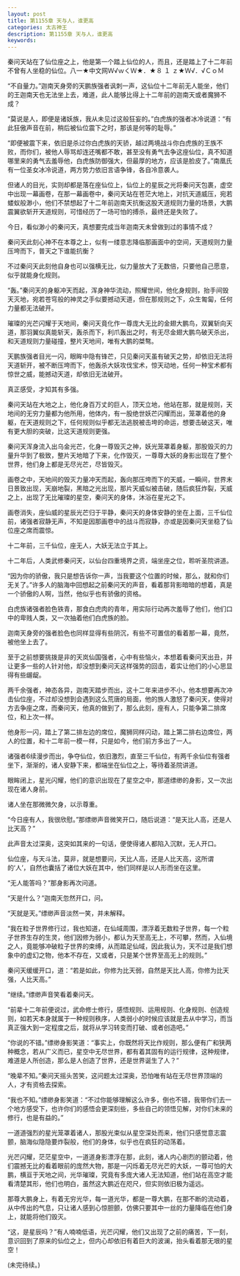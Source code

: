 ```yaml
---
layout: post
title: 第1155章 天与人，谁更高
categories: 太古神王
description: 第1155章 天与人，谁更高
keywords:
---
```


秦问天站在了仙位座之上，他是第一个踏上仙位的人，而且，还是踏上了十二年前不曾有人坐稳的仙位。八一★中文网Ｗ√ｗくＷ★．★８ １ ｚ★Ｗ√．√ＣｏＭ

“不自量力。”迦南天身旁的天鹏族强者讽刺一声，这仙位十二年前无人能坐，他们的王迦南天也无法坐上去，难道，此人能够比得上十二年前的迦南天或者魔狮不成？

“莫说是人，即便是诸妖族，我从未见过这般狂妄的。”白虎族的强者冰冷说道：“有此狂傲声音在前，稍后被仙位震下之时，那该是何等的耻辱。”

“即便被震下来，依旧是杀过你白虎族的天骄，越过两境战斗你白虎族的王族不败，而你们，被他人辱骂却连还嘴都不敢，甚至没有勇气去争这座仙位，真不知道哪里来的勇气去羞辱他，白虎族防御强大，但最厚的地方，应该是脸皮了。”南凰氏有一位圣女冰冷说道，两方势力依旧言语争锋，各自冷意袭人。

但诸人的目光，实则却都是落在座仙位上，仙位上的星辰之光将秦问天包裹，虚空中出现一幕画卷，在那一幕画卷中，秦问天站在苍茫大地上，对抗天道威压，宛若蝼蚁般渺小，他们不禁想起了十二年前迦南天抗衡这股天道规则力量的场景，大鹏震翼欲斩开天道规则，可惜经历了一场可怕的搏杀，最终还是失败了。

今日，看似渺小的秦问天，真想要完成当年迦南天未曾做到过的事情不成？

秦问天此刻心神不在本尊之上，似有一缕意志降临那画面中的空间，天道规则力量压垮而下，普天之下谁能抗衡？

不过秦问天此刻他自身也可以强横无比，似力量放大了无数倍，只要他自己愿意，似乎就能身化规则。

“轰。”秦问天的身躯冲天而起，浑身神华流动，照耀世间，他化身规则，抬手间毁天灭地，宛若苍穹般的神灵之手似要撼动天道，但在那规则之下，众生匍匐，任何力量都无法破开。

璀璨的光芒闪耀于天地间，秦问天竟化作一尊庞大无比的金翅大鹏鸟，双翼斩向天道，那羽翼似真能斩天，轰杀而下，利爪轰出之时，有无尽金翅大鹏鸟破天杀出，和天道规则力量碰撞，整片天地间，唯有大鹏的桀骜。

天鹏族强者目光一闪，眼眸中隐有锋芒，只见秦问天虽有破天之势，却依旧无法将天道斩开，被不断压垮而下，他轰杀大妖攻伐宝术，惊天动地，任何一种宝术都有惊世之威，能撼动天道，却依旧无法破开。

真正感受，才知其有多强。

秦问天站在大地之上，他化身百万丈的巨人，顶天立地，他站在那，就是规则，天地间的无穷力量都为他所用，他体内，有一股绝世妖芒闪耀而出，笼罩着他的身躯，在天道规则之下，任何规则似乎都无法逃脱被击垮的命运，想要击破这天，唯有更大胆的突破，比这天道规则更强。

秦问天浑身流入出乌金光芒，化身一尊毁灭之神，妖光笼罩着身躯，那股毁灭的力量升华到了极致，整片天地暗了下来，化作毁灭，一尊尊大妖的身影出现在了整个世界，他们身上都是无尽光芒，尽皆毁灭。

画卷之中，天地间的毁灭力量冲天而起，轰向那压垮而下的天威，一瞬间，世界末日景致出现，天崩地裂，黑暗之光出现，那片天威似被击破，随后疯狂炸裂，天威之上，出现了无比璀璨的星空，秦问天的身体，沐浴在星光之下。

画卷消失，座仙威的星辰光芒归于平静，秦问天的身体安静的坐在上面，三千仙位前，诸强者寂静无声，不知是因那画卷中的战斗而寂静，亦或是因秦问天坐稳了仙位座之席而震惊。

十二年前，三千仙位，座无人，大妖无法立于其上。

十二年后，人类武修秦问天，以仙台四重境界之资，端坐座之位，聆听圣院讲道。

“因为你的骄傲，我只是想告诉你一声，当我要这个位置的时候，那么，就和你们无关了。”许多人的脑海中回想起之前秦问天的声音，看着那背影暗暗的想着，真是一个骄傲的人啊，当然，他似乎也有骄傲的资格。

白虎族诸强者脸色铁青，那食白虎肉的青年，用实际行动再次羞辱了他们，他们口中的卑贱人类，又一次抽着他们白虎族的脸。

迦南天身旁的强者脸色也同样显得有些阴沉，有些不可置信的看着那一幕，竟然，被他坐上去了。

至于之前想要挑拨是非的天岚仙国强者，心中有些恼火，本想着看秦问天出丑，并让更多一些的人针对他，却没想到秦问天这样强势的回击，着实让他们的小心思显得有些龌龊。

两千余强者，神态各异，迦南天踏步而出，这十二年来进步不小，他本想要再次冲击仙位座，不过却没想到会遇到这么荒唐的局面，他的族人激怒了秦问天，使得对方去争座之席，而秦问天，他真的做到了，那么此刻，座有人，只能争第二排席位，和上次一样。

他身形一闪，踏上了第二排左边的席位，魔狮同样闪动，踏上第二排右边席位，两人的位置，和十二年前一模一样，只是如今，他们前方多出了一人。

诸强者6续漫步而出，争夺仙位，依旧激烈，直至三千仙位，有两千余仙位有强者坐下，渐渐的，诸人安静下来，都端坐在仙位之上，等待着圣院讲道。

眼眸闭上，星光闪耀，他们的意识出现在了星空之中，那道缥缈的身影，又一次出现在诸人身前。

诸人坐在那微微欠身，以示尊重。

“今日座有人，我很欣慰。”那缥缈声音微笑开口，随后说道：“是天比人高，还是人比天高？”

此声音太过深奥，这突如其来的一句话，便使得诸人都陷入沉默，无人开口。

仙位座，与天斗法，莫非，就是想要问，天比人高，还是人比天高，这所谓的‘人’，自然也囊括了诸位大妖在其中，他们同样是以人形而坐在这里。

“无人能答吗？”那身影再次问道。

“天是什么？”迦南天忽然开口，问。

“天就是天。”缥缈声音淡然一笑，并未解释。

“我在粒子世界修行过，我也知道，在仙域周围，漂浮着无数粒子世界，每一个粒子世界生存的生灵，他们因修为弱小，都认为天至高无上，不可攀，然而，入仙境之人，竟能够冲破粒子世界的束缚，从而踏足仙域，因此我认为，天不过是我们想象中的虚幻之物，他本不存在，又或者，只是某个世界至高无上的规则。”

秦问天缓缓开口，道：“若是如此，你修为比天弱，自然是天比人高，你修为比天强，人比天高。”

“继续。”缥缈声音笑看着秦问天。

“前辈十二年前便说过，武命修士修行，感悟规则、运用规则、化身规则、创造规则，如若天本身就属于一种规则秩序，人类弱小的时候应该就是去从中学习，而当真正强大到一定程度之后，就将从学习转变而打破、或者创造吧。”

“你说的不错。”缥缈身影笑道：“事实上，你既然将天比作规则，那么便有广和狭两种概念，若从广义而已，星空中无尽世界，都有着其固有的运行规律，这种规律，难道是人所创造，那么是人创造了世界，还是世界诞生了人？”

“晚辈不知。”秦问天摇头苦笑，这问题太过深奥，恐怕唯有站在无尽世界顶端的人，才有资格去探索。

“我也不知。”缥缈身影笑道：“不过你能够理解这么许多，倒也不错，我带你们去一个地方感受下，也许你们的感悟会更深刻些，多些自己的领悟见解，对你们未来的修行，也是有益的。”

一道道强烈的星光笼罩着诸人，那股光束似从星空深处而来，他们只感觉意志震颤，脑海似隐隐要炸裂般，他们的身体，似乎也在疯狂的动荡着。

光芒闪耀，茫茫星空中，一道道身影漂浮在那，此刻，诸人内心剧烈的颤动着，他们震撼无比的看着眼前的庞然大物，那是一闪烁着无尽光芒的大妖，一尊可怕的大鹏，横亘于天地之间，光华璀璨，究竟有多庞大诸人无法知道，他们站在高空才能看清楚其形，他们也明白，虽然这大鹏近在咫尺，但实则依旧极为遥远。

那尊大鹏身上，有着无穷光华，每一道光华，都是一尊大鹏，在那不断的流动着，从中传出的气息，只让诸人感到心惊胆颤，仿佛只要其中一丝的力量降临在他们身上，就能将他们毁灭。

“这，是星辰吗？”有人喃喃低语，光芒闪耀，他们又出现了之前的痛苦，下一刻，意识回到了原来的仙位之上，但内心却依旧有着巨大的波澜，抬头看着那无垠的星空！

(未完待续。)
